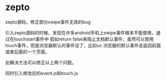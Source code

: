 zepto
=====

zepto源码，修正部分swipe事件无效的bug

引入zepto源码的时候，发现在许多android手机上swipe事件根本不能使用，通过在touchstart事件中
假如return false来阻止文档默认事件，虽然可以使用touch事件，但是浏览器默认的事件没了，比如uc
浏览器的默认事件会返回前面或者后面的一个页面。

此解决方法可以修正以上两个问题。

同时引入修改后的event.js和touch.js
